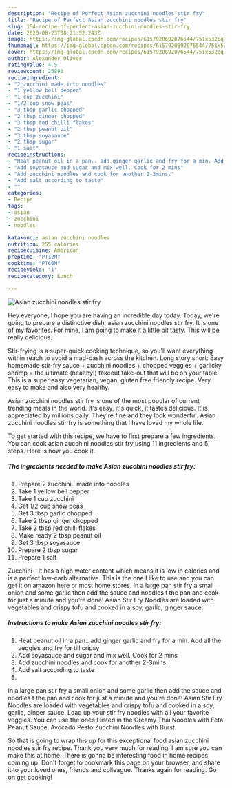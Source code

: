 ```yaml
---
description: "Recipe of Perfect Asian zucchini noodles stir fry"
title: "Recipe of Perfect Asian zucchini noodles stir fry"
slug: 154-recipe-of-perfect-asian-zucchini-noodles-stir-fry
date: 2020-08-23T08:21:52.243Z
image: https://img-global.cpcdn.com/recipes/6157920692076544/751x532cq70/asian-zucchini-noodles-stir-fry-recipe-main-photo.jpg
thumbnail: https://img-global.cpcdn.com/recipes/6157920692076544/751x532cq70/asian-zucchini-noodles-stir-fry-recipe-main-photo.jpg
cover: https://img-global.cpcdn.com/recipes/6157920692076544/751x532cq70/asian-zucchini-noodles-stir-fry-recipe-main-photo.jpg
author: Alexander Oliver
ratingvalue: 4.5
reviewcount: 25893
recipeingredient:
- "2 zucchini made into noodles"
- "1 yellow bell pepper"
- "1 cup zucchini"
- "1/2 cup snow peas"
- "3 tbsp garlic chopped"
- "2 tbsp ginger chopped"
- "3 tbsp red chilli flakes"
- "2 tbsp peanut oil"
- "3 tbsp soyasauce"
- "2 tbsp sugar"
- "1 salt"
recipeinstructions:
- "Heat peanut oil in a pan.. add ginger garlic and fry for a min. Add all the veggies and fry for till cripsy"
- "Add soyasauce and sugar and mix well. Cook for 2 mins"
- "Add zucchini noodles and cook for another 2-3mins."
- "Add salt according to taste"
- ""
categories:
- Recipe
tags:
- asian
- zucchini
- noodles

katakunci: asian zucchini noodles 
nutrition: 255 calories
recipecuisine: American
preptime: "PT12M"
cooktime: "PT60M"
recipeyield: "1"
recipecategory: Lunch

---
```



![Asian zucchini noodles stir fry](https://img-global.cpcdn.com/recipes/6157920692076544/751x532cq70/asian-zucchini-noodles-stir-fry-recipe-main-photo.jpg)

Hey everyone, I hope you are having an incredible day today. Today, we're going to prepare a distinctive dish, asian zucchini noodles stir fry. It is one of my favorites. For mine, I am going to make it a little bit tasty. This will be really delicious.

Stir-frying is a super-quick cooking technique, so you&#39;ll want everything within reach to avoid a mad-dash across the kitchen. Long story short: Easy homemade stir-fry sauce + zucchini noodles + chopped veggies + garlicky shrimp = the ultimate (healthy!) takeout fake-out that will be on your table. This is a super easy vegetarian, vegan, gluten free friendly recipe. Very easy to make and also very healthy.

Asian zucchini noodles stir fry is one of the most popular of current trending meals in the world. It's easy, it's quick, it tastes delicious. It is appreciated by millions daily. They're fine and they look wonderful. Asian zucchini noodles stir fry is something that I have loved my whole life.


To get started with this recipe, we have to first prepare a few ingredients. You can cook asian zucchini noodles stir fry using 11 ingredients and 5 steps. Here is how you cook it.

<!--inarticleads1-->

##### The ingredients needed to make Asian zucchini noodles stir fry:

1. Prepare 2 zucchini.. made into noodles
1. Take 1 yellow bell pepper
1. Take 1 cup zucchini
1. Get 1/2 cup snow peas
1. Get 3 tbsp garlic chopped
1. Take 2 tbsp ginger chopped
1. Take 3 tbsp red chilli flakes
1. Make ready 2 tbsp peanut oil
1. Get 3 tbsp soyasauce
1. Prepare 2 tbsp sugar
1. Prepare 1 salt


Zucchini - It has a high water content which means it is low in calories and is a perfect low-carb alternative. This is the one I like to use and you can get it on amazon here or most home stores. In a large pan stir fry a small onion and some garlic then add the sauce and noodles t the pan and cook for just a minute and you&#39;re done! Asian Stir Fry Noodles are loaded with vegetables and crispy tofu and cooked in a soy, garlic, ginger sauce. 

<!--inarticleads2-->

##### Instructions to make Asian zucchini noodles stir fry:

1. Heat peanut oil in a pan.. add ginger garlic and fry for a min. Add all the veggies and fry for till cripsy
1. Add soyasauce and sugar and mix well. Cook for 2 mins
1. Add zucchini noodles and cook for another 2-3mins.
1. Add salt according to taste
1. 


In a large pan stir fry a small onion and some garlic then add the sauce and noodles t the pan and cook for just a minute and you&#39;re done! Asian Stir Fry Noodles are loaded with vegetables and crispy tofu and cooked in a soy, garlic, ginger sauce. Load up your stir fry noodles with all your favorite veggies. You can use the ones I listed in the Creamy Thai Noodles with Feta Peanut Sauce. Avocado Pesto Zucchini Noodles with Burst. 

So that is going to wrap this up for this exceptional food asian zucchini noodles stir fry recipe. Thank you very much for reading. I am sure you can make this at home. There is gonna be interesting food in home recipes coming up. Don't forget to bookmark this page on your browser, and share it to your loved ones, friends and colleague. Thanks again for reading. Go on get cooking!
